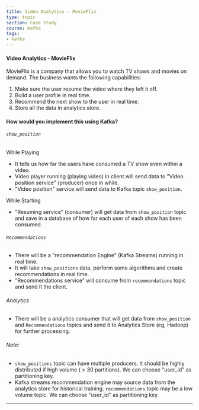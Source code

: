 ```yaml
---
title: Video Analytics - MovieFlix
type: topic
section: Case Study
course: Kafka
tags:
- kafka
---
```

#### Video Analytics - MovieFlix
MovieFlix is a company that allows you to watch TV shows and movies on demand. The business wants the following capabilities:
1. Make sure the user resume the video where they left it off.
2. Build a user profile in real time.
3. Recommend the next show to the user in real time.
4. Store all the data in analytics store.

#### How would you implement this using Kafka?
###### `show_position`
While Playing
- It tells us how far the users have consumed a TV show even within a video.
- Video player running (playing video) in client will send data to "Video position service" (producer) once in while.
- "Video position" service will send data to Kafka topic `show_position`.

While Starting
- "Resuming service" (consumer) will get data from `show_position` topic and save in a database of how far each user of each show has been consumed.

###### `Recommendations`
- There will be a "recommendation Engine" (Kafka Streams) running in real time. 
- It will take `show_positions` data, perform some algorithms and create recommendations in real time.
- "Recommendations service" will consume from `recommendations` topic and send it the client.

###### Analytics
- There will be a analytics consumer that will get data from `show_position` and `Recommendations` topics and send it to Analytics Store (eg, Hadoop) for further processing.

###### Note:
- `show_positions` topic can have multiple producers. It should be highly distributed if high volume ( > 30 partitions). We can choose "user_id" as partitioning key.
- Kafka streams recommendation engine may source data from the analytics store for historical training. `recommendations` topic may be a low volume topic. We can choose "user_id" as partitioning key.

---